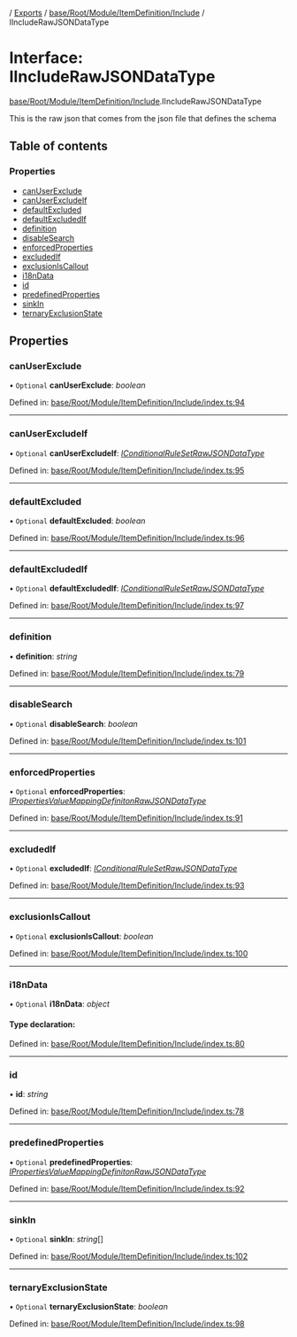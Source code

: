 [](../README.md) / [Exports](../modules.md) / [base/Root/Module/ItemDefinition/Include](../modules/base_root_module_itemdefinition_include.md) / IIncludeRawJSONDataType

# Interface: IIncludeRawJSONDataType

[base/Root/Module/ItemDefinition/Include](../modules/base_root_module_itemdefinition_include.md).IIncludeRawJSONDataType

This is the raw json that comes from the json file that defines the schema

## Table of contents

### Properties

- [canUserExclude](base_root_module_itemdefinition_include.iincluderawjsondatatype.md#canuserexclude)
- [canUserExcludeIf](base_root_module_itemdefinition_include.iincluderawjsondatatype.md#canuserexcludeif)
- [defaultExcluded](base_root_module_itemdefinition_include.iincluderawjsondatatype.md#defaultexcluded)
- [defaultExcludedIf](base_root_module_itemdefinition_include.iincluderawjsondatatype.md#defaultexcludedif)
- [definition](base_root_module_itemdefinition_include.iincluderawjsondatatype.md#definition)
- [disableSearch](base_root_module_itemdefinition_include.iincluderawjsondatatype.md#disablesearch)
- [enforcedProperties](base_root_module_itemdefinition_include.iincluderawjsondatatype.md#enforcedproperties)
- [excludedIf](base_root_module_itemdefinition_include.iincluderawjsondatatype.md#excludedif)
- [exclusionIsCallout](base_root_module_itemdefinition_include.iincluderawjsondatatype.md#exclusioniscallout)
- [i18nData](base_root_module_itemdefinition_include.iincluderawjsondatatype.md#i18ndata)
- [id](base_root_module_itemdefinition_include.iincluderawjsondatatype.md#id)
- [predefinedProperties](base_root_module_itemdefinition_include.iincluderawjsondatatype.md#predefinedproperties)
- [sinkIn](base_root_module_itemdefinition_include.iincluderawjsondatatype.md#sinkin)
- [ternaryExclusionState](base_root_module_itemdefinition_include.iincluderawjsondatatype.md#ternaryexclusionstate)

## Properties

### canUserExclude

• `Optional` **canUserExclude**: *boolean*

Defined in: [base/Root/Module/ItemDefinition/Include/index.ts:94](https://github.com/onzag/itemize/blob/0e9b128c/base/Root/Module/ItemDefinition/Include/index.ts#L94)

___

### canUserExcludeIf

• `Optional` **canUserExcludeIf**: [*IConditionalRuleSetRawJSONDataType*](../modules/base_root_module_itemdefinition_conditionalruleset.md#iconditionalrulesetrawjsondatatype)

Defined in: [base/Root/Module/ItemDefinition/Include/index.ts:95](https://github.com/onzag/itemize/blob/0e9b128c/base/Root/Module/ItemDefinition/Include/index.ts#L95)

___

### defaultExcluded

• `Optional` **defaultExcluded**: *boolean*

Defined in: [base/Root/Module/ItemDefinition/Include/index.ts:96](https://github.com/onzag/itemize/blob/0e9b128c/base/Root/Module/ItemDefinition/Include/index.ts#L96)

___

### defaultExcludedIf

• `Optional` **defaultExcludedIf**: [*IConditionalRuleSetRawJSONDataType*](../modules/base_root_module_itemdefinition_conditionalruleset.md#iconditionalrulesetrawjsondatatype)

Defined in: [base/Root/Module/ItemDefinition/Include/index.ts:97](https://github.com/onzag/itemize/blob/0e9b128c/base/Root/Module/ItemDefinition/Include/index.ts#L97)

___

### definition

• **definition**: *string*

Defined in: [base/Root/Module/ItemDefinition/Include/index.ts:79](https://github.com/onzag/itemize/blob/0e9b128c/base/Root/Module/ItemDefinition/Include/index.ts#L79)

___

### disableSearch

• `Optional` **disableSearch**: *boolean*

Defined in: [base/Root/Module/ItemDefinition/Include/index.ts:101](https://github.com/onzag/itemize/blob/0e9b128c/base/Root/Module/ItemDefinition/Include/index.ts#L101)

___

### enforcedProperties

• `Optional` **enforcedProperties**: [*IPropertiesValueMappingDefinitonRawJSONDataType*](base_root_module_itemdefinition_propertiesvaluemappingdefiniton.ipropertiesvaluemappingdefinitonrawjsondatatype.md)

Defined in: [base/Root/Module/ItemDefinition/Include/index.ts:91](https://github.com/onzag/itemize/blob/0e9b128c/base/Root/Module/ItemDefinition/Include/index.ts#L91)

___

### excludedIf

• `Optional` **excludedIf**: [*IConditionalRuleSetRawJSONDataType*](../modules/base_root_module_itemdefinition_conditionalruleset.md#iconditionalrulesetrawjsondatatype)

Defined in: [base/Root/Module/ItemDefinition/Include/index.ts:93](https://github.com/onzag/itemize/blob/0e9b128c/base/Root/Module/ItemDefinition/Include/index.ts#L93)

___

### exclusionIsCallout

• `Optional` **exclusionIsCallout**: *boolean*

Defined in: [base/Root/Module/ItemDefinition/Include/index.ts:100](https://github.com/onzag/itemize/blob/0e9b128c/base/Root/Module/ItemDefinition/Include/index.ts#L100)

___

### i18nData

• `Optional` **i18nData**: *object*

#### Type declaration:

Defined in: [base/Root/Module/ItemDefinition/Include/index.ts:80](https://github.com/onzag/itemize/blob/0e9b128c/base/Root/Module/ItemDefinition/Include/index.ts#L80)

___

### id

• **id**: *string*

Defined in: [base/Root/Module/ItemDefinition/Include/index.ts:78](https://github.com/onzag/itemize/blob/0e9b128c/base/Root/Module/ItemDefinition/Include/index.ts#L78)

___

### predefinedProperties

• `Optional` **predefinedProperties**: [*IPropertiesValueMappingDefinitonRawJSONDataType*](base_root_module_itemdefinition_propertiesvaluemappingdefiniton.ipropertiesvaluemappingdefinitonrawjsondatatype.md)

Defined in: [base/Root/Module/ItemDefinition/Include/index.ts:92](https://github.com/onzag/itemize/blob/0e9b128c/base/Root/Module/ItemDefinition/Include/index.ts#L92)

___

### sinkIn

• `Optional` **sinkIn**: *string*[]

Defined in: [base/Root/Module/ItemDefinition/Include/index.ts:102](https://github.com/onzag/itemize/blob/0e9b128c/base/Root/Module/ItemDefinition/Include/index.ts#L102)

___

### ternaryExclusionState

• `Optional` **ternaryExclusionState**: *boolean*

Defined in: [base/Root/Module/ItemDefinition/Include/index.ts:98](https://github.com/onzag/itemize/blob/0e9b128c/base/Root/Module/ItemDefinition/Include/index.ts#L98)
